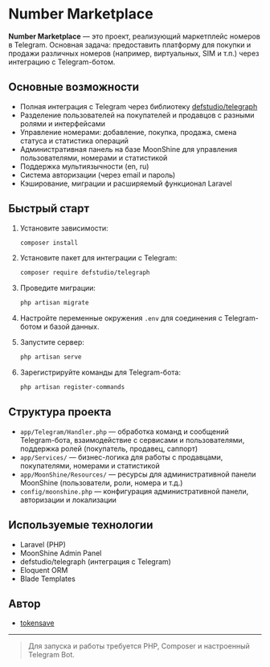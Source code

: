# Number Marketplace

**Number Marketplace** — это проект, реализующий маркетплейс номеров в Telegram. Основная задача: предоставить платформу для покупки и продажи различных номеров (например, виртуальных, SIM и т.п.) через интеграцию с Telegram-ботом.

## Основные возможности

- Полная интеграция с Telegram через библиотеку [defstudio/telegraph](https://github.com/defstudio/telegraph)
- Разделение пользователей на покупателей и продавцов с разными ролями и интерфейсами
- Управление номерами: добавление, покупка, продажа, смена статуса и статистика операций
- Административная панель на базе MoonShine для управления пользователями, номерами и статистикой
- Поддержка мультиязычности (en, ru)
- Система авторизации (через email и пароль)
- Кэширование, миграции и расширяемый функционал Laravel

## Быстрый старт

1. Установите зависимости:
   ```bash
   composer install
   ```

2. Установите пакет для интеграции с Telegram:
   ```bash
   composer require defstudio/telegraph
   ```

3. Проведите миграции:
   ```bash
   php artisan migrate
   ```

4. Настройте переменные окружения `.env` для соединения с Telegram-ботом и базой данных.

5. Запустите сервер:
   ```bash
   php artisan serve
   ```

6. Зарегистрируйте команды для Telegram-бота:
   ```bash
   php artisan register-commands
   ```

## Структура проекта

- `app/Telegram/Handler.php` — обработка команд и сообщений Telegram-бота, взаимодействие с сервисами и пользователями, поддержка ролей (покупатель, продавец, саппорт)
- `app/Services/` — бизнес-логика для работы с продавцами, покупателями, номерами и статистикой
- `app/MoonShine/Resources/` — ресурсы для административной панели MoonShine (пользователи, роли, номера и т.д.)
- `config/moonshine.php` — конфигурация административной панели, авторизации и локализации

## Используемые технологии

- Laravel (PHP)
- MoonShine Admin Panel
- defstudio/telegraph (интеграция с Telegram)
- Eloquent ORM
- Blade Templates

## Автор

- [tokensave](https://github.com/tokensave)

---

> Для запуска и работы требуется PHP, Composer и настроенный Telegram Bot.
